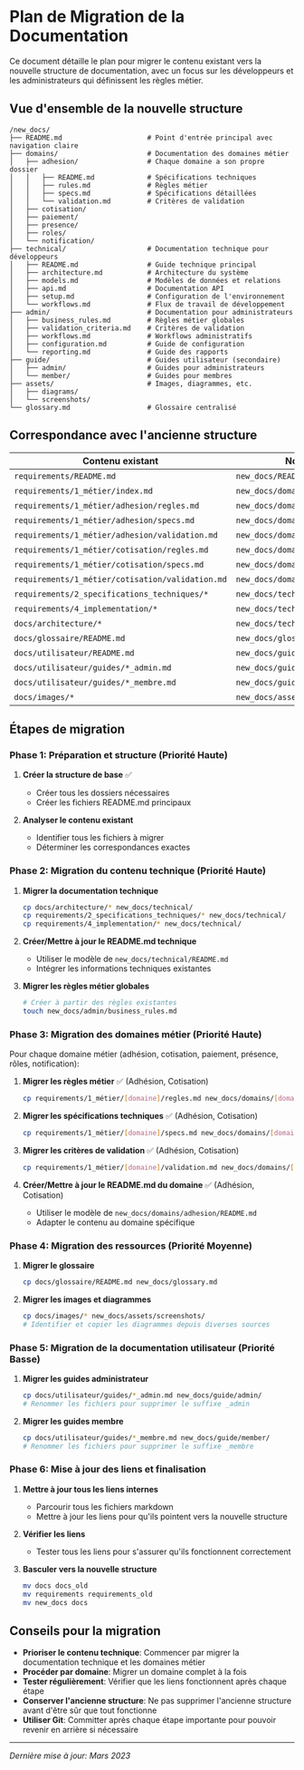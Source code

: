 # Plan de Migration de la Documentation

Ce document détaille le plan pour migrer le contenu existant vers la nouvelle structure de documentation, avec un focus sur les développeurs et les administrateurs qui définissent les règles métier.

## Vue d'ensemble de la nouvelle structure

```
/new_docs/
├── README.md                     # Point d'entrée principal avec navigation claire
├── domains/                      # Documentation des domaines métier
│   ├── adhesion/                 # Chaque domaine a son propre dossier
│   │   ├── README.md             # Spécifications techniques
│   │   ├── rules.md              # Règles métier
│   │   ├── specs.md              # Spécifications détaillées
│   │   └── validation.md         # Critères de validation
│   ├── cotisation/
│   ├── paiement/
│   ├── presence/
│   ├── roles/
│   └── notification/
├── technical/                    # Documentation technique pour développeurs
│   ├── README.md                 # Guide technique principal
│   ├── architecture.md           # Architecture du système
│   ├── models.md                 # Modèles de données et relations
│   ├── api.md                    # Documentation API
│   ├── setup.md                  # Configuration de l'environnement
│   └── workflows.md              # Flux de travail de développement
├── admin/                        # Documentation pour administrateurs
│   ├── business_rules.md         # Règles métier globales
│   ├── validation_criteria.md    # Critères de validation
│   ├── workflows.md              # Workflows administratifs
│   ├── configuration.md          # Guide de configuration
│   └── reporting.md              # Guide des rapports
├── guide/                        # Guides utilisateur (secondaire)
│   ├── admin/                    # Guides pour administrateurs
│   └── member/                   # Guides pour membres
├── assets/                       # Images, diagrammes, etc.
│   ├── diagrams/
│   └── screenshots/
└── glossary.md                   # Glossaire centralisé
```

## Correspondance avec l'ancienne structure

| Contenu existant | Nouvelle destination | Priorité | Statut |
|------------------|----------------------|----------|--------|
| `requirements/README.md` | `new_docs/README.md` | Haute | ✅ |
| `requirements/1_métier/index.md` | `new_docs/domains/README.md` | Haute | ❌ |
| `requirements/1_métier/adhesion/regles.md` | `new_docs/domains/adhesion/rules.md` | Haute | ✅ |
| `requirements/1_métier/adhesion/specs.md` | `new_docs/domains/adhesion/specs.md` | Haute | ✅ |
| `requirements/1_métier/adhesion/validation.md` | `new_docs/domains/adhesion/validation.md` | Haute | ✅ |
| `requirements/1_métier/cotisation/regles.md` | `new_docs/domains/cotisation/rules.md` | Haute | ✅ |
| `requirements/1_métier/cotisation/specs.md` | `new_docs/domains/cotisation/specs.md` | Haute | ✅ |
| `requirements/1_métier/cotisation/validation.md` | `new_docs/domains/cotisation/validation.md` | Haute | ✅ |
| `requirements/2_specifications_techniques/*` | `new_docs/technical/*.md` | Haute | ❌ |
| `requirements/4_implementation/*` | `new_docs/technical/*.md` | Haute | ❌ |
| `docs/architecture/*` | `new_docs/technical/*.md` | Haute | ❌ |
| `docs/glossaire/README.md` | `new_docs/glossary.md` | Moyenne | ✅ |
| `docs/utilisateur/README.md` | `new_docs/guide/README.md` | Basse | ❌ |
| `docs/utilisateur/guides/*_admin.md` | `new_docs/guide/admin/*.md` | Basse | ❌ |
| `docs/utilisateur/guides/*_membre.md` | `new_docs/guide/member/*.md` | Basse | ❌ |
| `docs/images/*` | `new_docs/assets/screenshots/*` | Moyenne | ❌ |

## Étapes de migration

### Phase 1: Préparation et structure (Priorité Haute)

1. **Créer la structure de base** ✅
   - Créer tous les dossiers nécessaires
   - Créer les fichiers README.md principaux

2. **Analyser le contenu existant**
   - Identifier tous les fichiers à migrer
   - Déterminer les correspondances exactes

### Phase 2: Migration du contenu technique (Priorité Haute)

1. **Migrer la documentation technique**
   ```bash
   cp docs/architecture/* new_docs/technical/
   cp requirements/2_specifications_techniques/* new_docs/technical/
   cp requirements/4_implementation/* new_docs/technical/
   ```

2. **Créer/Mettre à jour le README.md technique**
   - Utiliser le modèle de `new_docs/technical/README.md`
   - Intégrer les informations techniques existantes

3. **Migrer les règles métier globales**
   ```bash
   # Créer à partir des règles existantes
   touch new_docs/admin/business_rules.md
   ```

### Phase 3: Migration des domaines métier (Priorité Haute)

Pour chaque domaine métier (adhésion, cotisation, paiement, présence, rôles, notification):

1. **Migrer les règles métier** ✅ (Adhésion, Cotisation)
   ```bash
   cp requirements/1_métier/[domaine]/regles.md new_docs/domains/[domaine]/rules.md
   ```

2. **Migrer les spécifications techniques** ✅ (Adhésion, Cotisation)
   ```bash
   cp requirements/1_métier/[domaine]/specs.md new_docs/domains/[domaine]/specs.md
   ```

3. **Migrer les critères de validation** ✅ (Adhésion, Cotisation)
   ```bash
   cp requirements/1_métier/[domaine]/validation.md new_docs/domains/[domaine]/validation.md
   ```

4. **Créer/Mettre à jour le README.md du domaine** ✅ (Adhésion, Cotisation)
   - Utiliser le modèle de `new_docs/domains/adhesion/README.md`
   - Adapter le contenu au domaine spécifique

### Phase 4: Migration des ressources (Priorité Moyenne)

1. **Migrer le glossaire**
   ```bash
   cp docs/glossaire/README.md new_docs/glossary.md
   ```

2. **Migrer les images et diagrammes**
   ```bash
   cp docs/images/* new_docs/assets/screenshots/
   # Identifier et copier les diagrammes depuis diverses sources
   ```

### Phase 5: Migration de la documentation utilisateur (Priorité Basse)

1. **Migrer les guides administrateur**
   ```bash
   cp docs/utilisateur/guides/*_admin.md new_docs/guide/admin/
   # Renommer les fichiers pour supprimer le suffixe _admin
   ```

2. **Migrer les guides membre**
   ```bash
   cp docs/utilisateur/guides/*_membre.md new_docs/guide/member/
   # Renommer les fichiers pour supprimer le suffixe _membre
   ```

### Phase 6: Mise à jour des liens et finalisation

1. **Mettre à jour tous les liens internes**
   - Parcourir tous les fichiers markdown
   - Mettre à jour les liens pour qu'ils pointent vers la nouvelle structure

2. **Vérifier les liens**
   - Tester tous les liens pour s'assurer qu'ils fonctionnent correctement

3. **Basculer vers la nouvelle structure**
   ```bash
   mv docs docs_old
   mv requirements requirements_old
   mv new_docs docs
   ```

## Conseils pour la migration

- **Prioriser le contenu technique**: Commencer par migrer la documentation technique et les domaines métier
- **Procéder par domaine**: Migrer un domaine complet à la fois
- **Tester régulièrement**: Vérifier que les liens fonctionnent après chaque étape
- **Conserver l'ancienne structure**: Ne pas supprimer l'ancienne structure avant d'être sûr que tout fonctionne
- **Utiliser Git**: Committer après chaque étape importante pour pouvoir revenir en arrière si nécessaire

---

*Dernière mise à jour: Mars 2023* 